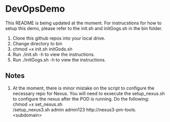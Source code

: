 # DevOpsDemo
This README is being updated at the moment. 
For instrucstions for how to setup this demo, please refer to the init.sh and initGogs.sh in the bin folder. 

1. Clone this github repos into your local drive.
2. Change directory to bin
2. chmod +x init.sh initGods.sh
3. Run ./init.sh -h to view the instructions.
4. Run ./initGogs.sh -h to view the instructions.

## Notes

1. At the moment, there is minor mistake on the script to configure the necessary repo for Nexus. You will need to exxecute the setup_nexus.sh to configure the nexus after the POD is running.
Do the following:<br>
chmod +x set_nexus.sh <br>
/setup_nexus3.sh admin admin123 http://nexus3-pm-tools.&lt;subdomain&gt;
